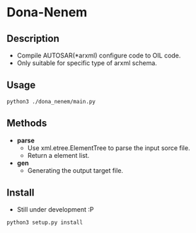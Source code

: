 # Dona-Nenem

## Description
* Compile AUTOSAR(*arxml) configure code to OIL code.
* Only suitable for specific type of arxml schema.

## Usage
```
python3 ./dona_nenem/main.py
```

## Methods
* **parse**
  * Use xml.etree.ElementTree to parse the input sorce file.
  * Return a element list.
* **gen**
  * Generating the output target file.

## Install
* Still under development :P
```
python3 setup.py install
```
